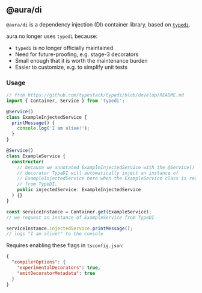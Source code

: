 ## @aura/di

`@aura/di` is a dependency injection (DI) container library, based on [`typedi`](https://github.com/typestack/typedi).

aura no longer uses `typedi` because:

- `typedi` is no longer officially maintained
- Need for future-proofing, e.g. stage-3 decorators
- Small enough that it is worth the maintenance burden
- Easier to customize, e.g. to simplify unit tests

### Usage

```typescript
// from https://github.com/typestack/typedi/blob/develop/README.md
import { Container, Service } from 'typedi';

@Service()
class ExampleInjectedService {
  printMessage() {
    console.log('I am alive!');
  }
}

@Service()
class ExampleService {
  constructor(
    // because we annotated ExampleInjectedService with the @Service()
    // decorator TypeDI will automatically inject an instance of
    // ExampleInjectedService here when the ExampleService class is requested
    // from TypeDI.
    public injectedService: ExampleInjectedService
  ) {}
}

const serviceInstance = Container.get(ExampleService);
// we request an instance of ExampleService from TypeDI

serviceInstance.injectedService.printMessage();
// logs "I am alive!" to the console
```

Requires enabling these flags in `tsconfig.json`:

```json
{
  "compilerOptions": {
    "experimentalDecorators": true,
    "emitDecoratorMetadata": true
  }
}
```
